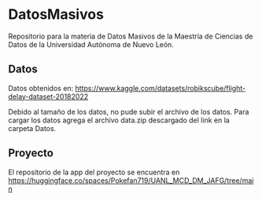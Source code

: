 # DatosMasivos

 Repositorio para la materia de Datos Masivos de la Maestría de Ciencias de Datos de la Universidad Autónoma de Nuevo León.

## Datos

 Datos obtenidos en: <https://www.kaggle.com/datasets/robikscube/flight-delay-dataset-20182022>

 Debido al tamaño de los datos, no pude subir el archivo de los datos.
 Para cargar los datos agrega el archivo data.zip descargado del link en la carpeta Datos.

## Proyecto

 El repositorio de la app del proyecto se encuentra en <https://huggingface.co/spaces/Pokefan719/UANL_MCD_DM_JAFG/tree/main>
